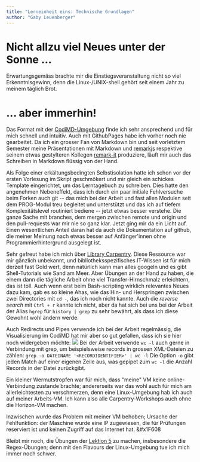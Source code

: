 ```yaml
---
title: "Lerneinheit eins: Technische Grundlagen"
author: "Gaby Leuenberger"
---
```

# Nicht allzu viel Neues unter der Sonne ...
Erwartungsgemäss brachte mir die Einstiegsveranstaltung nicht so viel
Erkenntnisgewinn, denn die Linux-/UNIX-shell gehört seit einem Jahr zu
meinem täglich Brot.

# ... aber immerhin!
Das Format mit der
[CodiMD-Umgebung](https://pad.gwdg.de/0aeVcWNyS7mGcJ6VFA-jSQ?view)
finde ich sehr ansprechend und für mich schnell und intuitiv. Auch mit
GithubPages habe ich vorher noch nie gearbeitet. Da ich ein
grosser Fan von Markdown bin und seit vorletztem Semester meine
Präsentationen mit Markdown und [remarkjs](https://remarkjs.com/)
respektive seinem etwas gestylteren Kollegen
[remark-it](https://remark-it.now.sh/index-en_US.html) produziere,
läuft mir auch das Schreiben in Markdown flüssig von der Hand.

Als Folge einer erkältungsbedingten Selbstisolation hatte ich schon
vor der ersten Vorlesung im Skript geschmökert und mir gleich ein
schickes Template eingerichtet, um das Lerntagebuch zu schreiben. Dies
hatte den angenehmen Nebeneffekt, dass ich durch ein paar initiale
Fehlversuche beim Forken auch git -- das mich bei der Arbeit und fast
allen Modulen seit dem PROG-Modul treu begleitet und unterstützt und
das ich auf tiefem Komplexitätslevel routiniert bediene --
jetzt etwas besser verstehe. Die ganze Sache mit branches, dem mergen
zwischen remote und origin und den pull-requests war mir nie so ganz
klar.
Jetzt ging mir da ein Licht auf.
Einen wesentlichen Anteil daran hat da auch die Dokumentation auf
github, die meiner Meinung nach etwas besser auf Anfänger'innen ohne
Programmierhintergrund ausgelegt ist.

Sehr gefreut habe ich mich über [Library
Carpentry](https://librarycarpentry.org/). Diese Ressource war mir
gänzlich unbekannt, und bibliotheksspezifisches IT-Wissen ist für mich
derzeit fast Gold wert, denn natürlich kann man alles googeln und es
gibt Shell-Tutorials wie Sand am Meer. Aber Übungen an der Hand zu
haben, die einem dann die tägliche Arbeit ohne viel
Transfer-Hirnschmalz erleichtern, das ist toll. Auch wenn erst beim
Bash-scripting wirklich relevantes Neues dazu kam, gab es so kleine
Ahas, wie das Hin- und Herspringen zwischen zwei Directories mit `cd
-`, das ich noch nicht kannte. Auch die *reverse search* mit `Ctrl +
r` kannte ich nicht, aber da hat sich bei uns bei der Arbeit der Alias
`hgrep` für `history | grep` zu sehr bewährt, als dass ich diese
Gewohnt wohl ändern werde.

Auch Redirects und Pipes verwende ich bei der Arbeit regelmässig, die
Visualisierung im CodiMD hat mir aber so gut gefallen, dass ich sie
hier noch widergeben möchte:
![](https://pad.gwdg.de/0aeVcWNyS7mGcJ6VFA-jSQ?view#Redirects-und-Pipes)
Bei der Arbeit verwende `wc -l` auch gerne in Verbindung mit grep, um
beispielsweise records in grossen XML-Dateien zu zählen:
```grep -o DATEINAME '<RECORDIDENTIFIER>' | wc -l```
Die Option `-o` gibt jeden Match auf einer eigenen Zeile aus, was
gepipet zum `wc -l` die Anzahl Records in der Datei zurückgibt.


Ein kleiner Wermutstropfen war für mich, dass "meine" VM keine
online-Verbindung zustande brachte; andererseits war das wohl auch für
mich am allerleichtesten zu verschmerzen, denn eine Linux-Umgebung hab
ich auch auf meiner Arbeits-VM. Ich kann also alle Carpentry-Workshops
auch ohne die Horizon-VM machen.

Inzwischen wurde das Problem mit meiner VM behoben; Ursache der
Fehlfunktion: der Maschine wurde eine IP zugewiesen, die für Prüfungen
reserviert ist und keinen Zugriff auf das Internet hat. &#x1F608

Bleibt mir noch, die Übungen der [Lektion
5](https://librarycarpentry.org/lc-shell/05-counting-mining/index.html)
zu machen, insbesondere die Regex-Übungen; denn mit den Flavours der
Linux-Umgebung tue ich mich immer noch schwer.


